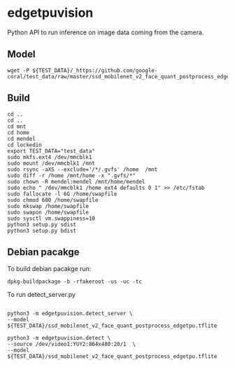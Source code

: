 # edgetpuvision

Python API to run inference on image data coming from the camera.

## Model
```
wget -P ${TEST_DATA}/ https://github.com/google-coral/test_data/raw/master/ssd_mobilenet_v2_face_quant_postprocess_edgetpu.tflite
```

## Build
```
cd ..
cd ..
cd mnt
cd home
cd mendel
cd lockedin
export TEST_DATA="test_data"
sudo mkfs.ext4 /dev/mmcblk1
sudo mount /dev/mmcblk1 /mnt
sudo rsync -aXS --exclude='/*/.gvfs' /home  /mnt
sudo diff -r /home /mnt/home -x ".gvfs/*"
sudo chown -R mendel:mendel /mnt/home/mendel
sudo echo " /dev/mmcblk1 /home ext4 defaults 0 1" >> /etc/fstab
sudo fallocate -l 6G /home/swapfile
sudo chmod 600 /home/swapfile
sudo mkswap /home/swapfile
sudo swapon /home/swapfile
sudo sysctl vm.swappiness=10
python3 setup.py sdist
python3 setup.py bdist

```

## Debian pacakge

To build debian pacakge run:
```
dpkg-buildpackage -b -rfakeroot -us -uc -tc
```
To run detect_server.py

```

```
```
python3 -m edgetpuvision.detect_server \
--model ${TEST_DATA}/ssd_mobilenet_v2_face_quant_postprocess_edgetpu.tflite
```
```
python3 -m edgetpuvision.detect \
--source /dev/video1:YUY2:864x480:20/1  \
--model ${TEST_DATA}/ssd_mobilenet_v2_face_quant_postprocess_edgetpu.tflite
```
